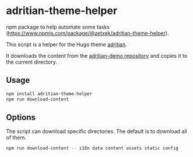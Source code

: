 # adritian-theme-helper
npm package to help automate some tasks (https://www.npmjs.com/package/@zetxek/adritian-theme-helper).

This script is a helper for the Hugo theme [adritian](https://github.com/zetxek/adritian-free-hugo-theme).

It downloads the content from the [adritian-demo repository](https://github.com/zetxek/adritian-demo) and copies it to the current directory. 

## Usage

```bash
npm install adritian-theme-helper
npm run download-content
```

## Options

The script can download specific directories. The default is to download all of them.

```bash
npm run download-content -- i18n data content assets static config
```


